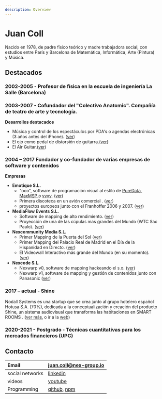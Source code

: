 ```yaml
---
description: Overview
---
```


# Juan Coll

Nacido en 1978, de padre físico teórico y madre trabajadora social, con estudios entre París y Barcelona de Matemática, Informática, Arte \(Pintura\) y Música. ​

## Destacados

### 2002-2005 - Profesor de física en la escuela de ingeniería La Salle \(Barcelona\)​

### **2003-2007** - Cofundador del  "Colectivo Anatomic". Compañía de teatro de arte y tecnología.

**Desarrollos destacados**

* Música y control de los espectáculos por PDA's o agendas electrónicas \(3 años antes del iPhone\). \([ver](programming/arte-y-tecnologia.md#pdas-instrumento-musical-y-control-de-espectaculos)\)
* El ojo como pedal de distorsión de guitarra.\([ver](programming/arte-y-tecnologia.md#eyes-guitar)\)
* El Air Guitar.\([ver](programming/arte-y-tecnologia.md#air-guitar)\)

### **2004 – 2017** Fundador y co-fundador de varias empresas de software y contenidos

**Empresas**

* **Emotique S.L.** 
  * "ooo", software de programación visual al estilo de [PureData](https://puredata.info/), [MaxMSP ](https://cycling74.com/)o [vvvv](https://vvvv.org/). \([ver](programming/ooo-programacion-visual.md)\)
  * Primera discoteca en un avión comercial . \([ver](timeline/empresas/emotique-sl/works.md#david-guetta-la-primera-discoteca-en-un-avion-de-pasajeros)\)
  * proyectos europeos junto con el Franhoffer 2006 y 2007. \([ver](timeline/empresas/emotique-sl/#proyectos-europeos)\)
* **MediaFlow Events S.L.**
  * Software de mapping de alto rendimiento. \([ver](programming/mediaflow.md)\)
  * Proyección de una de las cúpulas mas grandes del Mundo \(WTC Sao Paulo\). \([ver](timeline/empresas/mediaflow-events-sl/works.md#dome-world-trade-center-sao-paulo)\)
* **Nexcommunity Media S.L.**
  * Primer Mapping de la Puerta del Sol \([ver](timeline/empresas/nexcommunity-sl/works.md#mapping-puerta-del-sol-fin-de-anos)\)
  * Primer Mapping del Palacio Real de Madrid en el Día de la Hispanidad en Directo. \([ver](timeline/empresas/nexcommunity-sl/works.md#dia-de-la-hispanidad-mapping-palacio-real-madrid)\)
  * El Videowall Interactivo más grande del Mundo \(en su momento\). \([ver](timeline/empresas/nexcommunity-sl/works.md#video-wall-interactivo-ryath-trison)\)
* **Nexcode S.L.**
  * Nexwarp v0, software de mapping hackeando el s.o. \([ver](programming/nexwarp.md)\)
  * Nexwarp v1, software de mapping y gestión de contenidos junto con Panasonic \([ver](programming/nexwarp.md#new-concept-2-0)\)

### **2017 –  actual** - Shine

Nodall Systems es una startup que se crea junto al grupo hotelero español Hotusa S.A. \(70%\), dedicada a la conceptualización y creación del producto Shine, un sistema audiovisual que transforma las habitaciones en SMART ROOMS . \([ver más](timeline/empresas/nodall-systems-sl/), o ir a la [web](http://www.shinesmartroom.com/)\)

### 2020-2021 - Postgrado - Técnicas cuantitativas para los mercados financieros \(UPC\) 

## Contacto

| Email | juan.coll@nex-group.io |
| :--- | :--- |
| social networks | [linkedin](https://www.linkedin.com/in/juan-coll-soler-50734566/) |
| videos | [youtube](https://www.youtube.com/channel/UCBT_9dB2qVp5YGFNQzZLxbg/) |
| Programming | [github](https://github.com/Juancoll), [npm](https://www.npmjs.com/package/nexjs) |

